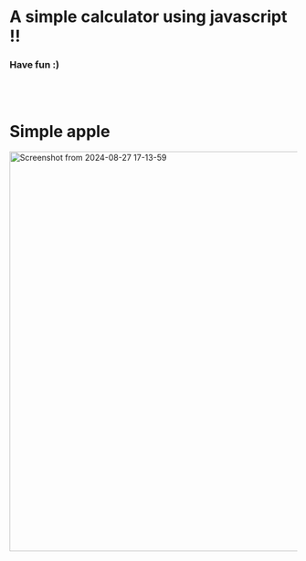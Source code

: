 <h1>A simple calculator using javascript !!</h1>
<h3>Have fun :)</h3>
<br><br>
<h1>Simple apple</h1>
<img width="700" alt="Screenshot from 2024-08-27 17-13-59" src="https://github.com/user-attachments/assets/c4ed11ed-231a-42cc-884c-e08e386e6cf1">

